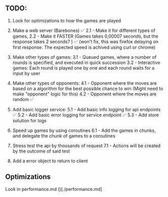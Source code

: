 ## TODO: 
1. Look for optimizations to how the games are played 

2. Make a web server (Barebones) ✅ 
    2.1 - Make it for different types of games, 
    2.2 - Make it FASTER (Games takes 0,00007 seconds, but the response takes 2 seconds? ) ✅ (won't fix, this was firefox delaying on first response. The expected speed is achived using curl or chrome)

3. Make other types of games: 
    3.1 - Queued games, where a number of rounds is specified, and executed in quick succession 
    3.2 - Interactive games: Each round is played one by one and each round waits for a input by user

4. Make other types of opponents: 
    4.1 - Opponent where the moves are based on a algorithm  for the best possible chance to win (Might need to make "opponent" logic for this)
    4.2 - Opponent where the moves are random ✅

5. Add basic logger service: 
    5.1 - Add basic info logging for api endpoints ✅ 
    5.2 - Add basic error logging for service endpoint ✅
    5.3 - Add store solution for logs

6. Speed up games by using coroutines 
    6.1 - Add the games in chunks, and delegate the chunk of games to a coroutines

7. Stress test the api by thousands of request
    7.1 - Actions will be created by the outcome of said test

8. Add a error object to return to client 


## Optimizations 
Look in performance.md ()[./performance.md]



